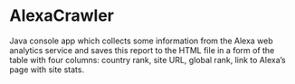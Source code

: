 # AlexaCrawler
Java console app which collects some information from the Alexa  web analytics service and saves this 
report to the HTML file in a form of the table with four columns: country rank, site URL, global 
rank, link to Alexa’s page with site stats.
